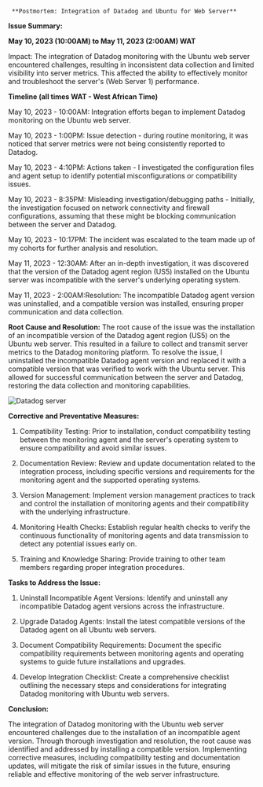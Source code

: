      **Postmortem: Integration of Datadog and Ubuntu for Web Server**
**Issue Summary:**

 **May 10, 2023 (10:00AM) to May 11, 2023 (2:00AM) WAT**
 
 Impact: The integration of Datadog monitoring with the Ubuntu web server encountered challenges, resulting in inconsistent data collection and limited visibility into server metrics.
This affected the ability to effectively monitor and troubleshoot the server's (Web Server 1) performance.

**Timeline (all times WAT - West African Time)**

May 10, 2023 - 10:00AM: Integration efforts began to implement Datadog monitoring on the Ubuntu web server.

May 10, 2023 - 1:00PM: Issue detection - during routine monitoring, it was noticed that server metrics were not being consistently reported to Datadog.

May 10, 2023 - 4:10PM: Actions taken - I investigated the configuration files and agent setup to identify potential misconfigurations or compatibility issues.

May 10, 2023 - 8:35PM: Misleading investigation/debugging paths - Initially, the investigation focused on network connectivity and firewall configurations, assuming that these might be blocking communication between the server and Datadog.

May 10, 2023 - 10:17PM: The incident was escalated to the team made up of my cohorts for further analysis and resolution.

May 11, 2023 - 12:30AM: After an in-depth investigation, it was discovered that the version of the Datadog agent region (US5) installed on the Ubuntu server was incompatible with the server's underlying operating system.

May 11, 2023 - 2:00AM:Resolution: The incompatible Datadog agent version was uninstalled, and a compatible version was installed, ensuring proper communication and data collection.

**Root Cause and Resolution:**
The root cause of the issue was the installation of an incompatible version of the Datadog agent region (US5) on the Ubuntu web server. This resulted in a failure to collect and transmit server metrics to the Datadog monitoring platform.
To resolve the issue, I uninstalled the incompatible Datadog agent version and replaced it with a compatible version that was verified to work with the Ubuntu server. This allowed for successful communication between the server and Datadog, restoring the data collection and monitoring capabilities.

![Datadog server](https://github.com/Afooseyi/alx-system_engineering-devops/assets/110994671/f79f3b4e-8348-47c8-be02-c6bee7fb96ee)

**Corrective and Preventative Measures:**

1. Compatibility Testing: Prior to installation, conduct compatibility testing between the monitoring agent and the server's operating system to ensure compatibility and avoid similar issues.

2. Documentation Review: Review and update documentation related to the integration process, including specific versions and requirements for the monitoring agent and the supported operating systems.

3. Version Management: Implement version management practices to track and control the installation of monitoring agents and their compatibility with the underlying infrastructure.

4. Monitoring Health Checks: Establish regular health checks to verify the continuous functionality of monitoring agents and data transmission to detect any potential issues early on.

5. Training and Knowledge Sharing: Provide training to other team members regarding proper integration procedures. 

**Tasks to Address the Issue:**

1. Uninstall Incompatible Agent Versions: Identify and uninstall any incompatible Datadog agent versions across the infrastructure.

2. Upgrade Datadog Agents: Install the latest compatible versions of the Datadog agent on all Ubuntu web servers.

3. Document Compatibility Requirements: Document the specific compatibility requirements between monitoring agents and operating systems to guide future installations and upgrades.

4. Develop Integration Checklist: Create a comprehensive checklist outlining the necessary steps and considerations for integrating Datadog monitoring with Ubuntu web servers.

**Conclusion:**

The integration of Datadog monitoring with the Ubuntu web server encountered challenges due to the installation of an incompatible agent version. Through thorough investigation and resolution, the root cause was identified and addressed by installing a compatible version. Implementing corrective measures, including compatibility testing and documentation updates, will mitigate the risk of similar issues in the future, ensuring reliable and effective monitoring of the web server infrastructure. 
